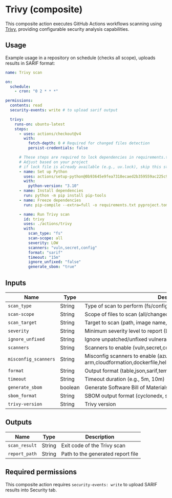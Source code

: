 # Trivy (composite)

This composite action executes GitHub Actions workflows scanning using [Trivy](https://github.com/aquasecurity/trivy), providing configurable security analysis capabilities.

## Usage

Example usage in a repository on schedule (checks all scope), uploads results in SARIF format:

```yaml
name: Trivy scan

on:
  schedule:
    - cron: "0 2 * * *"

permissions:
  contents: read
  security-events: write # to upload sarif output

  trivy:
    runs-on: ubuntu-latest
    steps:
      - uses: actions/checkout@v4
        with:
          fetch-depth: 0 # Required for changed files detection
          persist-credentials: false

      # These steps are required to lock dependencies in requirements.txt that will by used by Trivy
      # Adjust based on your project
      # if lock file is already available (e.g., uv.lock), skip this step
      - name: Set up Python
        uses: actions/setup-python@0b93645e9fea7318ecaed2b359559ac225c90a2b # v5.3.0
        with:
          python-version: "3.10"
      - name: Install dependencies
        run: python -m pip install pip-tools
      - name: Freeze dependencies
        run: pip-compile --extra=full -o requirements.txt pyproject.toml

      - name: Run Trivy scan
        id: trivy
        uses: ./actions/trivy
        with:
          scan_type: "fs"
          scan-scope: all
          severity: LOW
          scanners: "vuln,secret,config"
          format: "sarif"
          timeout: "15m"
          ignore_unfixed: "false"
          generate_sbom: "true"
```

## Inputs

| Name                 | Type    | Description                                                                                                | Default Value                                                                 | Required |
| -------------------- | ------- | ---------------------------------------------------------------------------------------------------------- | ----------------------------------------------------------------------------- | -------- |
| `scan_type`          | String  | Type of scan to perform (fs/config/image/repo/rootfs)                                                      | `fs`                                                                          | No       |
| `scan-scope`         | String  | Scope of files to scan (all/changed)                                                                       | `changed`                                                                     | No       |
| `scan_target`        | String  | Target to scan (path, image name, or repo URL)                                                             | `.`                                                                           | No       |
| `severity`           | String  | Minimum severity level to report (LOW/MEDIUM/HIGH)                                                         | `LOW`                                                                         | No       |
| `ignore_unfixed`     | String  | Ignore unpatched/unfixed vulnerabilities                                                                   | `false`                                                                       | No       |
| `scanners`           | String  | Scanners to enable (vuln,secret,config)                                                                    | `vuln`                                                                        | No       |
| `misconfig_scanners` | String  | Misconfig scanners to enable (azure-arm,cloudformation,dockerfile,helm,kubernetes,terraform,terraformplan) | `azure-arm,cloudformation,dockerfile,helm,kubernetes,terraform,terraformplan` | No       |
| `format`             | String  | Output format (table,json,sarif,template)                                                                  | `sarif`                                                                       | No       |
| `timeout`            | String  | Timeout duration (e.g., 5m, 10m)                                                                           | `10m`                                                                         | No       |
| `generate_sbom`      | boolean | Generate Software Bill of Materials (SBOM)                                                                 | `false`                                                                       | No       |
| `sbom_format`        | String  | SBOM output format (cyclonedx, spdx, spdx-json)                                                            | `spdx-json`                                                                   | No       |
| `trivy-version`      | String  | Trivy version                                                                                              | Updated by Renovate                                                           | No       |

## Outputs

| Name          | Type   | Description                       |
| ------------- | ------ | --------------------------------- |
| `scan_result` | String | Exit code of the Trivy scan       |
| `report_path` | String | Path to the generated report file |

## Required permissions

This composite action requires `security-events: write` to upload SARIF results into Security tab.
